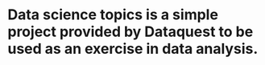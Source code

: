 # Data science topics is a simple project provided by Dataquest to be used as an exercise in data analysis. 
